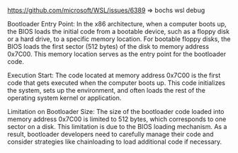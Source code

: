 https://github.com/microsoft/WSL/issues/6389 => bochs wsl debug

Bootloader Entry Point: In the x86 architecture, when a computer boots up, the BIOS loads the initial code from a bootable device, such as a floppy disk or a hard drive, to a specific memory location. For bootable floppy disks, the BIOS loads the first sector (512 bytes) of the disk to memory address 0x7C00. This memory location serves as the entry point for the bootloader code.

Execution Start: The code located at memory address 0x7C00 is the first code that gets executed when the computer boots up. This code initializes the system, sets up the environment, and often loads the rest of the operating system kernel or application.

Limitation on Bootloader Size: The size of the bootloader code loaded into memory address 0x7C00 is limited to 512 bytes, which corresponds to one sector on a disk. This limitation is due to the BIOS loading mechanism. As a result, bootloader developers need to carefully manage their code and consider strategies like chainloading to load additional code if necessary.